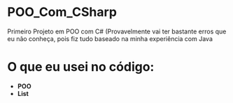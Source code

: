 # POO_Com_CSharp
Primeiro Projeto em POO com C# (Provavelmente vai ter bastante erros que eu não conheça, pois fiz tudo baseado na minha experiência com Java

# O que eu usei no código:
* **POO**
* **List**

